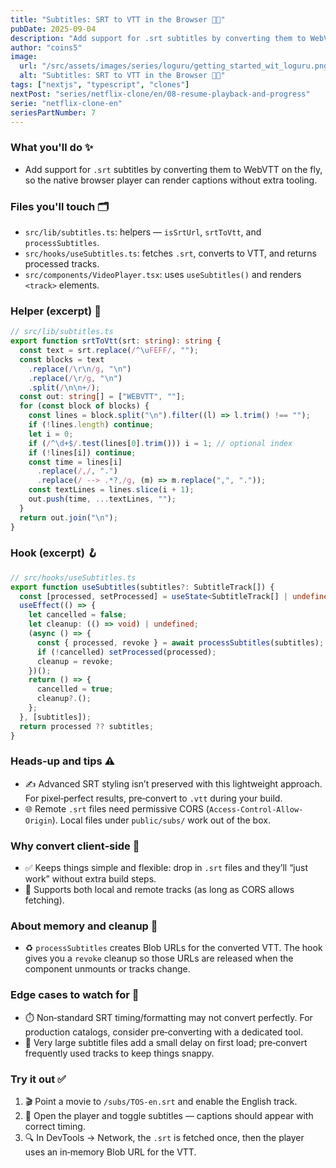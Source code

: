 ```yaml
---
title: "Subtitles: SRT to VTT in the Browser 💬✨"
pubDate: 2025-09-04
description: "Add support for .srt subtitles by converting them to WebVTT on the fly, so the native browser player can render captions without extra tooling."
author: "coins5"
image:
  url: "/src/assets/images/series/loguru/getting_started_wit_loguru.png"
  alt: "Subtitles: SRT to VTT in the Browser 💬✨"
tags: ["nextjs", "typescript", "clones"]
nextPost: "series/netflix-clone/en/08-resume-playback-and-progress"
serie: "netflix-clone-en"
seriesPartNumber: 7
---
```


### What you'll do ✨

- Add support for `.srt` subtitles by converting them to WebVTT on the fly, so the native browser player can render captions without extra tooling.

### Files you'll touch 🗂️

- `src/lib/subtitles.ts`: helpers — `isSrtUrl`, `srtToVtt`, and `processSubtitles`.
- `src/hooks/useSubtitles.ts`: fetches `.srt`, converts to VTT, and returns processed tracks.
- `src/components/VideoPlayer.tsx`: uses `useSubtitles()` and renders `<track>` elements.

### Helper (excerpt) 🔧

```ts
// src/lib/subtitles.ts
export function srtToVtt(srt: string): string {
  const text = srt.replace(/^\uFEFF/, "");
  const blocks = text
    .replace(/\r\n/g, "\n")
    .replace(/\r/g, "\n")
    .split(/\n\n+/);
  const out: string[] = ["WEBVTT", ""];
  for (const block of blocks) {
    const lines = block.split("\n").filter((l) => l.trim() !== "");
    if (!lines.length) continue;
    let i = 0;
    if (/^\d+$/.test(lines[0].trim())) i = 1; // optional index
    if (!lines[i]) continue;
    const time = lines[i]
      .replace(/,/, ".")
      .replace(/ --> .*?,/g, (m) => m.replace(",", "."));
    const textLines = lines.slice(i + 1);
    out.push(time, ...textLines, "");
  }
  return out.join("\n");
}
```

### Hook (excerpt) 🪝

```ts
// src/hooks/useSubtitles.ts
export function useSubtitles(subtitles?: SubtitleTrack[]) {
  const [processed, setProcessed] = useState<SubtitleTrack[] | undefined>();
  useEffect(() => {
    let cancelled = false;
    let cleanup: (() => void) | undefined;
    (async () => {
      const { processed, revoke } = await processSubtitles(subtitles);
      if (!cancelled) setProcessed(processed);
      cleanup = revoke;
    })();
    return () => {
      cancelled = true;
      cleanup?.();
    };
  }, [subtitles]);
  return processed ?? subtitles;
}
```

### Heads‑up and tips ⚠️

- ✍️ Advanced SRT styling isn’t preserved with this lightweight approach. For pixel‑perfect results, pre‑convert to `.vtt` during your build.
- 🌐 Remote `.srt` files need permissive CORS (`Access-Control-Allow-Origin`). Local files under `public/subs/` work out of the box.

### Why convert client‑side 🤔

- ✅ Keeps things simple and flexible: drop in `.srt` files and they’ll “just work” without extra build steps.
- 🔗 Supports both local and remote tracks (as long as CORS allows fetching).

### About memory and cleanup 🧹

- ♻️ `processSubtitles` creates Blob URLs for the converted VTT. The hook gives you a `revoke` cleanup so those URLs are released when the component unmounts or tracks change.

### Edge cases to watch for 🧠

- ⏱️ Non‑standard SRT timing/formatting may not convert perfectly. For production catalogs, consider pre‑converting with a dedicated tool.
- 🚀 Very large subtitle files add a small delay on first load; pre‑convert frequently used tracks to keep things snappy.

### Try it out ✅

1. 🎬 Point a movie to `/subs/TOS-en.srt` and enable the English track.
2. 💬 Open the player and toggle subtitles — captions should appear with correct timing.
3. 🔍 In DevTools → Network, the `.srt` is fetched once, then the player uses an in‑memory Blob URL for the VTT.
